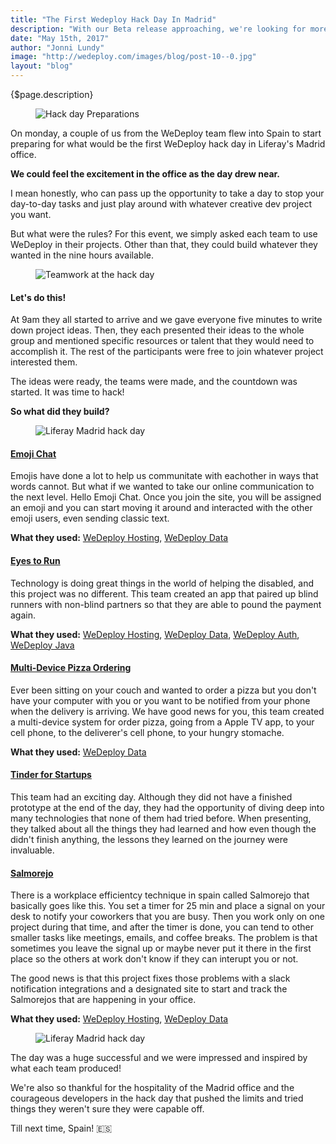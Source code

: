```yaml
---
title: "The First Wedeploy Hack Day In Madrid"
description: "With our Beta release approaching, we're looking for more and more developers to try out WeDeploy and give us feedback about how we can make it better. Since we knew there were lots of great developers in Spain, we decided to jump on a plane and go to our Madrid office to host a WeDeploy hack day!"
date: "May 15th, 2017"
author: "Jonni Lundy"
image: "http://wedeploy.com/images/blog/post-10--0.jpg"
layout: "blog"
---
```


<article>

{$page.description}

<figure>
    <img src="../images/blog/post-10--1.jpg" alt="Hack day Preparations">
</figure>

On monday, a couple of us from the WeDeploy team flew into Spain to start preparing for what would be the first WeDeploy hack day in Liferay's Madrid office.

**We could feel the excitement in the office as the day drew near.** 

I mean honestly, who can pass up the opportunity to take a day to stop your day-to-day tasks and just play around with whatever creative dev project you want. 

But what were the rules? For this event, we simply asked each team to use WeDeploy in their projects. Other than that, they could build whatever they wanted in the nine hours available.

<figure>
    <img src="../images/blog/post-10--2.jpg" alt="Teamwork at the hack day">

</figure>

#### Let's do this!
At 9am they all started to arrive and we gave everyone five minutes to write down project ideas. Then, they each presented their ideas to the whole group and mentioned specific resources or talent that they would need to accomplish it. The rest of the participants were free to join whatever project interested them. 

The ideas were ready, the teams were made, and the countdown was started. It was time to hack!

**So what did they build?**

<figure>
    <img src="../images/blog/post-10--3.jpg" alt="Liferay Madrid hack day">
</figure>

#### [Emoji Chat](https://www.youtube.com/watch?v=7iMfTvhB-38&list=PLKb_gn-WO_Ko30pgNP-gxTKKrsaAC-jlk&index=1)

Emojis have done a lot to help us communitate with eachother in ways that words cannot. But what if we wanted to take our online communication to the next level. Hello Emoji Chat. Once you join the site, you will be assigned an emoji and you can start moving it around and interacted with the other emoji users, even sending classic text.

**What they used:** [WeDeploy Hosting](http://wedeploy.com/docs/hosting), [WeDeploy Data](http://wedeploy.com/docs/data)

#### [Eyes to Run](https://www.youtube.com/watch?v=06kDmXkoo50&list=PLKb_gn-WO_Ko30pgNP-gxTKKrsaAC-jlk&index=2)

Technology is doing great things in the world of helping the disabled, and this project was no different. This team created an app that paired up blind runners with non-blind partners so that they are able to pound the payment again. 

**What they used:** [WeDeploy Hosting](http://wedeploy.com/docs/hosting), [WeDeploy Data](http://wedeploy.com/docs/data), [WeDeploy Auth](http://wedeploy.com/docs/auth), [WeDeploy Java](http://wedeploy.com/docs/other/java.html)

#### [Multi-Device Pizza Ordering](https://www.youtube.com/watch?v=5AoDiNM1kbI&list=PLKb_gn-WO_Ko30pgNP-gxTKKrsaAC-jlk&index=3)

Ever been sitting on your couch and wanted to order a pizza but you don't have your computer with you or you want to be notified from your phone when the delivery is arriving. We have good news for you, this team created a multi-device system for order pizza, going from a Apple TV app, to your cell phone, to the deliverer's cell phone, to your hungry stomache. 

**What they used:** [WeDeploy Data](http://wedeploy.com/docs/data)

#### [Tinder for Startups](https://www.youtube.com/watch?v=OcUhyNp7KFY&list=PLKb_gn-WO_Ko30pgNP-gxTKKrsaAC-jlk&index=5)

This team had an exciting day. Although they did not have a finished prototype at the end of the day, they had the opportunity of diving deep into many technologies that none of them had tried before. When presenting, they talked about all the things they had learned and how even though the didn't finish anything, the lessons they learned on the journey were invaluable.

#### [Salmorejo](https://www.youtube.com/watch?v=OcUhyNp7KFY&list=PLKb_gn-WO_Ko30pgNP-gxTKKrsaAC-jlk&index=5)

There is a workplace efficientcy technique in spain called Salmorejo that basically goes like this. You set a timer for 25 min and place a signal on your desk to notify your coworkers that you are busy. Then you work only on one project during that time, and after the timer is done, you can tend to other smaller tasks like meetings, emails, and coffee breaks. The problem is that sometimes you leave the signal up or maybe never put it there in the first place so the others at work don't know if they can interupt you or not. 

The good news is that this project fixes those problems with a slack notification integrations and a designated site to start and track the Salmorejos that are happening in your office.

**What they used:** [WeDeploy Hosting](http://wedeploy.com/docs/hosting), [WeDeploy Data](http://wedeploy.com/docs/data)

<figure>
    <img src="../images/blog/post-10--0.jpg" alt="Liferay Madrid hack day">
</figure>

The day was a huge successful and we were impressed and inspired by what each team produced!

We're also so thankful for the hospitality of the Madrid office and the courageous developers in the hack day that pushed the limits and tried things they weren't sure they were capable off. 

Till next time, Spain! 🇪🇸

</article>
